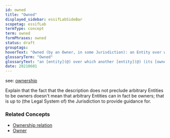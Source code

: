 ```yaml
---
id: owned
title: "Owned"
displayed_sidebar: essifLabSideBar
scopetag: essifLab
termType: concept
term: owned
formPhrases: owned
status: draft
grouptags:
hoverText: "Owned (by an Owner, in some Jurisdiction): an Entity over which another Entity (its Owner) has the power (duty, right) to enjoy it, dispose of it and control it; that power is limited to (the scope of) that Jurisdiction, and by its rules."
glossaryTerm: "Owned"
glossaryText: "an [entity](@) over which another [entity](@) (its [owner](@)) has the power (duty, right) to enjoy it, dispose of it and control it; that power is limited to (the scope of) that [jurisdiction](@), and by its rules."
date: 20210601
---
```


see: [ownership](@)

Explain that the fact that the description does not preclude arbitrary Entities to be owners doesn't mean that arbitrary Entities can in fact be owners; that is up to (the Legal System of) the Jurisdiction to provide guidance for.

### Related Concepts
- [Ownership relation](ownership@)
- [Owner](@)